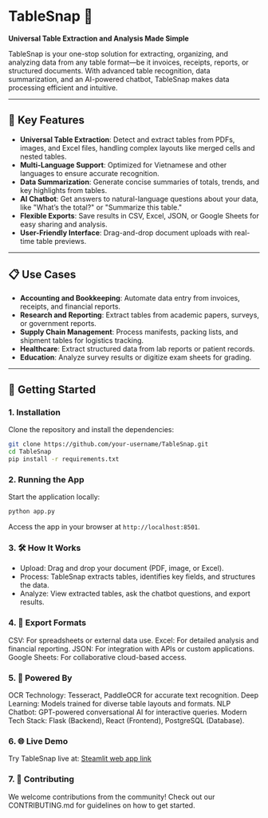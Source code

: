 # TableSnap 🚀

**Universal Table Extraction and Analysis Made Simple**

TableSnap is your one-stop solution for extracting, organizing, and analyzing data from any table format—be it invoices, receipts, reports, or structured documents. With advanced table recognition, data summarization, and an AI-powered chatbot, TableSnap makes data processing efficient and intuitive.

---

## 🌟 Key Features

- **Universal Table Extraction**: Detect and extract tables from PDFs, images, and Excel files, handling complex layouts like merged cells and nested tables.
- **Multi-Language Support**: Optimized for Vietnamese and other languages to ensure accurate recognition.
- **Data Summarization**: Generate concise summaries of totals, trends, and key highlights from tables.
- **AI Chatbot**: Get answers to natural-language questions about your data, like "What’s the total?" or "Summarize this table."
- **Flexible Exports**: Save results in CSV, Excel, JSON, or Google Sheets for easy sharing and analysis.
- **User-Friendly Interface**: Drag-and-drop document uploads with real-time table previews.

---

## 📋 Use Cases

- **Accounting and Bookkeeping**: Automate data entry from invoices, receipts, and financial reports.
- **Research and Reporting**: Extract tables from academic papers, surveys, or government reports.
- **Supply Chain Management**: Process manifests, packing lists, and shipment tables for logistics tracking.
- **Healthcare**: Extract structured data from lab reports or patient records.
- **Education**: Analyze survey results or digitize exam sheets for grading.

---

## 🚀 Getting Started

### 1. Installation

Clone the repository and install the dependencies:

```bash
git clone https://github.com/your-username/TableSnap.git
cd TableSnap
pip install -r requirements.txt
```

### 2. Running the App

Start the application locally:

```bash
python app.py
```

Access the app in your browser at ``http://localhost:8501``.

### 3. 🛠️ How It Works

- Upload: Drag and drop your document (PDF, image, or Excel).
- Process: TableSnap extracts tables, identifies key fields, and structures the data.
- Analyze: View extracted tables, ask the chatbot questions, and export results.

### 4. 📂 Export Formats

CSV: For spreadsheets or external data use.
Excel: For detailed analysis and financial reporting.
JSON: For integration with APIs or custom applications.
Google Sheets: For collaborative cloud-based access.

### 5. 🤖 Powered By

OCR Technology: Tesseract, PaddleOCR for accurate text recognition.
Deep Learning: Models trained for diverse table layouts and formats.
NLP Chatbot: GPT-powered conversational AI for interactive queries.
Modern Tech Stack: Flask (Backend), React (Frontend), PostgreSQL (Database).

### 6. 🌐 Live Demo

Try TableSnap live at: [Steamlit web app link](https://tablesnap-imp.streamlit.app/)

### 7. 🤝 Contributing

We welcome contributions from the community!
Check out our CONTRIBUTING.md for guidelines on how to get started.
